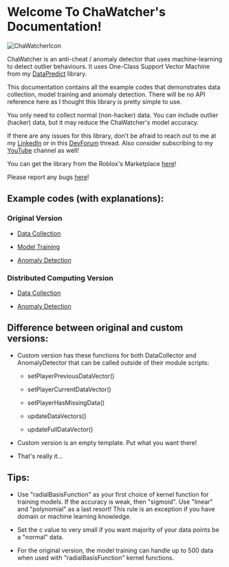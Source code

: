 # Welcome To ChaWatcher's Documentation!

![ChaWatcherIcon](https://github.com/AqwamCreates/ChaWatcher/assets/67371914/876e056c-920a-416d-82b1-00ccb345eef0)

ChaWatcher is an anti-cheat / anomaly detector that uses machine-learning to detect outlier behaviours. It uses One-Class Support Vector Machine from my [DataPredict](https://aqwamcreates.github.io/DataPredict/) library.

This documentation contains all the example codes that demonstrates data collection, model training and anomaly detection. There will be no API reference here as I thought this library is pretty simple to use.

You only need to collect normal (non-hacker) data. You can include outlier (hacker) data, but it may reduce the ChaWatcher's model accuracy.

If there are any issues for this library, don’t be afraid to reach out to me at my [LinkedIn](https://www.linkedin.com/in/aqwam-harish-aiman/) or in this [DevForum](https://devforum.roblox.com/t/partial-open-source-chawatcher-a-machine-learning-anti-cheat-anomaly-detector-for-roblox-runs-using-datapredict/2643497?u=myoriginsworkshop) thread. Also consider subscribing to my [YouTube](https://www.youtube.com/channel/UCUrwoxv5dufEmbGsxyEUPZw) channel as well!

You can get the library from the Roblox's Marketplace [here](https://create.roblox.com/marketplace/asset/15042133614/ChaWatcher)!

Please report any bugs [here](https://github.com/AqwamCreates/ChaWatcher/issues)!

## Example codes (with explanations):

### Original Version

* [Data Collection](ExampleCodes/DataCollection.md)

* [Model Training](ExampleCodes/ModelTraining.md)

* [Anomaly Detection](ExampleCodes/AnomalyDetection.md)

### Distributed Computing Version

* [Data Collection](ExampleCodes/DataCollection_DistributedComputing.md)

* [Anomaly Detection](ExampleCodes/AnomalyDetection_DistributedComputing.md)

## Difference between original and custom versions:

* Custom version has these functions for both DataCollector and AnomalyDetector that can be called outside of their module scripts:

  * setPlayerPreviousDataVector()

  * setPlayerCurrentDataVector()

  * setPlayerHasMissingData()
 
  * updateDataVectors()

  * updateFullDataVector()

* Custom version is an empty template. Put what you want there!

* That's really it...

## Tips:

* Use "radialBasisFunction" as your first choice of kernel function for training models. If the accuracy is weak, then "sigmoid". Use "linear" and "polynomial" as a last resort! This rule is an exception if you have domain or machine learning knowledge.

* Set the c value to very small if you want majority of your data points be a "normal" data.

* For the original version, the model training can handle up to 500 data when used with "radialBasisFunction" kernel functions.
